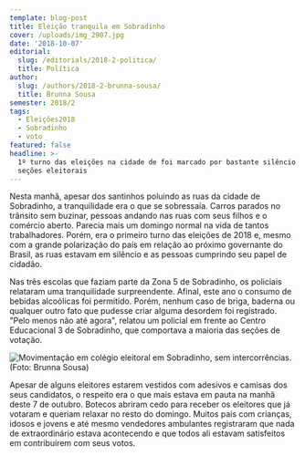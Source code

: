 ```yaml
---
template: blog-post
title: Eleição tranquila em Sobradinho
cover: /uploads/img_2907.jpg
date: '2018-10-07'
editorial:
  slug: /editorials/2018-2-politica/
  title: Política
author:
  slug: /authors/2018-2-brunna-sousa/
  title: Brunna Sousa
semester: 2018/2
tags:
  - Eleições2018
  - Sobradinho
  - voto
featured: false
headline: >-
  1º turno das eleições na cidade de foi marcado por bastante silêncio nas
  seções eleitorais
---
```

Nesta manhã, apesar dos santinhos poluindo as ruas da cidade de Sobradinho, a tranquilidade era o que se sobressaía. Carros parados no trânsito sem buzinar, pessoas andando nas ruas com seus filhos e o comércio aberto. Parecia mais um domingo normal na vida de tantos trabalhadores. Porém, era o primeiro turno das eleições de 2018 e, mesmo com a grande polarização do país em relação ao próximo governante do Brasil, as ruas estavam em silêncio e as pessoas cumprindo seu papel de cidadão.

Nas três escolas que faziam parte da Zona 5 de Sobradinho, os policiais relataram uma tranquilidade surpreendente. Afinal, este ano o consumo de bebidas alcoólicas foi permitido. Porém, nenhum caso de briga, baderna ou qualquer outro fato que pudesse criar alguma desordem foi registrado. "Pelo menos não até agora", relatou um policial em frente ao Centro Educacional 3 de Sobradinho, que comportava a maioria das seções de votação.

![Movimentação em colégio eleitoral em Sobradinho, sem intercorrências. (Foto: Brunna Sousa)](/uploads/img_2914.jpg)

Apesar de alguns eleitores estarem vestidos com adesivos e camisas dos seus candidatos, o respeito era o que mais estava em pauta na manhã deste 7 de outubro. Botecos abriram cedo para receber os eleitores que já votaram e queriam relaxar no resto do domingo. Muitos pais com crianças, idosos e jovens e até mesmo vendedores ambulantes registraram que nada de extraordinário estava acontecendo e que todos ali estavam satisfeitos em contribuírem com seus votos.
